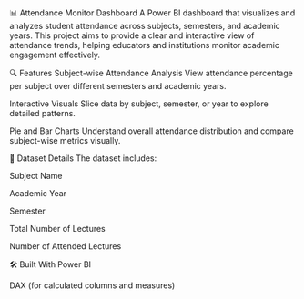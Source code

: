 📊 Attendance Monitor Dashboard
A Power BI dashboard that visualizes and analyzes student attendance across subjects, semesters, and academic years. This project aims to provide a clear and interactive view of attendance trends, helping educators and institutions monitor academic engagement effectively.

🔍 Features
Subject-wise Attendance Analysis
View attendance percentage per subject over different semesters and academic years.

Interactive Visuals
Slice data by subject, semester, or year to explore detailed patterns.

Pie and Bar Charts
Understand overall attendance distribution and compare subject-wise metrics visually.

📁 Dataset Details
The dataset includes:

Subject Name

Academic Year

Semester

Total Number of Lectures

Number of Attended Lectures

🛠️ Built With
Power BI

DAX (for calculated columns and measures)
